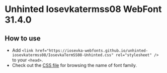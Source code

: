 # Unhinted Iosevkatermss08 WebFont 31.4.0

## How to use

- Add `<link href="https://iosevka-webfonts.github.io/unhinted-iosevkatermss08/IosevkaTermSS08-Unhinted.css" rel="stylesheet" />` to your `<head>`.
- Check out the [CSS file](./IosevkaTermSS08-Unhinted.css) for browsing the name of font family.
